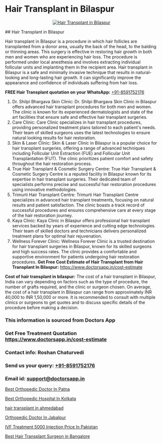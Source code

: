 # Hair Transplant in Bilaspur

<p align="center">
  <a href="https://doctorsapp.co.in/treatment/hair-transplant">
    <img src="https://doctorsapp.co.in/uploads/treatment_image/transplant.jpg" alt="Hair Transplant in Bilaspur">
  </a>
</p>
## Hair Transplant in Bilaspur

Hair transplant in Bilaspur is a procedure in which hair follicles are transplanted from a donor area, usually the back of the head, to the balding or thinning areas. This surgery is effective in restoring hair growth in both men and women who are experiencing hair loss. The procedure is performed under local anesthesia and involves extracting individual follicular units and implanting them in the recipient area. Hair transplant in Bilaspur is a safe and minimally invasive technique that results in natural-looking and long-lasting hair growth. It can significantly improve the appearance and confidence of individuals suffering from hair loss.

**FREE Hair Transplant quotation on your WhatsApp:**  [+91-8591752176](https://api.whatsapp.com/send?phone=8591752176)

1) Dr. Shilpi Bhargava Skin Clinic: Dr. Shilpi Bhargava Skin Clinic in Bilaspur offers advanced hair transplant procedures for both men and women. The clinic is known for its experienced dermatologists and state of the art facilities that ensure safe and effective hair transplant surgeries.
2) Care Clinic: Care Clinic specializes in hair transplant procedures, providing personalized treatment plans tailored to each patient's needs. Their team of skilled surgeons uses the latest technologies to ensure natural looking results for hair restoration.
3) Skin & Laser Clinic: Skin & Laser Clinic in Bilaspur is a popular choice for hair transplant surgeries, offering a range of advanced techniques including Follicular Unit Extraction (FUE) and Follicular Unit Transplantation (FUT). The clinic prioritizes patient comfort and safety throughout the hair restoration process.
4) True Hair Transplant & Cosmetic Surgery Centre: True Hair Transplant & Cosmetic Surgery Centre is a reputed facility in Bilaspur known for its expertise in hair transplant surgeries. Their dedicated team of specialists performs precise and successful hair restoration procedures using innovative methodologies.
5) Trimurti Hair Transplant Centre: Trimurti Hair Transplant Centre specializes in advanced hair transplant treatments, focusing on natural results and patient satisfaction. The clinic boasts a track record of successful procedures and ensures comprehensive care at every stage of the hair restoration journey.
6) Kaya Clinic: Kaya Clinic in Bilaspur offers professional hair transplant services backed by years of experience and cutting edge technologies. Their team of skilled doctors and technicians delivers personalized treatment plans for optimal hair rejuvenation.
7) Wellness Forever Clinic: Wellness Forever Clinic is a trusted destination for hair transplant surgeries in Bilaspur, known for its skilled surgeons and high success rates. The clinic provides a comfortable and supportive environment for patients undergoing hair restoration procedures.
**Get Free Cost Estimate of Hair Transplant from Hair Transplant In Bilaspur:** https://www.doctorsapp.in/cost-estimate

**Cost of hair transplant in bilaspur:**
The cost of a hair transplant in Bilaspur, India can vary depending on factors such as the type of procedure, the number of grafts required, and the clinic or surgeon chosen. On average, the cost of a hair transplant in Bilaspur can range from approximately INR 40,000 to INR 1,50,000 or more. It is recommended to consult with multiple clinics or surgeons to get quotes and to discuss specific details of the procedure before making a decision.

### This information is sourced from Doctors App 
### Get Free Treatment Quotation https://www.doctorsapp.in/cost-estimate
### Contact info: Roshan Chaturvedi 
### Send us your query: [+91-8591752176](https://api.whatsapp.com/send?phone=8591752176) 
### Email id: support@doctorsapp.in

[Best Orthopedic Doctor In Patna](https://www.linkedin.com/pulse/best-orthopedic-doctor-patna-doctorsapp-chittagong-hiwte?trackingId=09ItkcHbLtJ1qnKSBpsf4w%3D%3D&lipi=urn%3Ali%3Apage%3Ad_flagship3_company_admin%3BddPc4oDaSTuh6mJcYb9fAg%3D%3D)

[Best Orthopedic Hospital In Kolkata](https://www.linkedin.com/pulse/best-orthopedic-hospital-kolkata-doctorsapp-chittagong-xmzne?trackingId=%2Ffzfv0CADj%2FQuHMFYWs0Sg%3D%3D&lipi=urn%3Ali%3Apage%3Ad_flagship3_company_admin%3BddPc4oDaSTuh6mJcYb9fAg%3D%3D)

[hair transplant in ahmedabad](https://medium.com/@vimalrana22/hair-transplant-in-ahmedabad-1bfe712334ff)

[Orthopedic Doctor In Jabalpur](https://medium.com/@devenderrathi97/orthopedic-doctor-in-jabalpur-79a9cfa27fc8)

[IVF Treatment 5000 Injection Price In Pakistan](https://doctors-apps.github.io/doctorsapp/ivf-treatment-5000-injection-price-in-pakistan)

[Best Hair Transplant Surgeon in Bangalore](https://doctors-apps.github.io/doctorsapp/best-hair-transplant-surgeon-in-bangalore)

